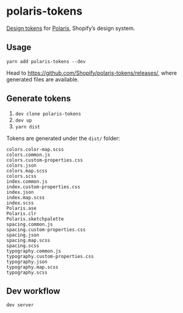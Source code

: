 # polaris-tokens

[Design tokens](https://medium.com/eightshapes-llc/tokens-in-design-systems-25dd82d58421) for [Polaris](https://polaris.shopify.com), Shopify’s design system.

## Usage

```
yarn add polaris-tokens --dev
```

Head to <https://github.com/Shopify/polaris-tokens/releases/>, where generated files are available.

## Generate tokens

1. `dev clone polaris-tokens`
2. `dev up`
3. `yarn dist`

Tokens are generated under the `dist/` folder:

```
colors.color-map.scss
colors.common.js
colors.custom-properties.css
colors.json
colors.map.scss
colors.scss
index.common.js
index.custom-properties.css
index.json
index.map.scss
index.scss
Polaris.ase
Polaris.clr
Polaris.sketchpalette
spacing.common.js
spacing.custom-properties.css
spacing.json
spacing.map.scss
spacing.scss
typography.common.js
typography.custom-properties.css
typography.json
typography.map.scss
typography.scss
```

## Dev workflow

```
dev server
```
